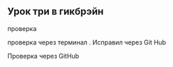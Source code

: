 ## Урок три в гикбрэйн

проверка 

проверка через терминал . Исправил через Git Hub


Проверка через GitHub

